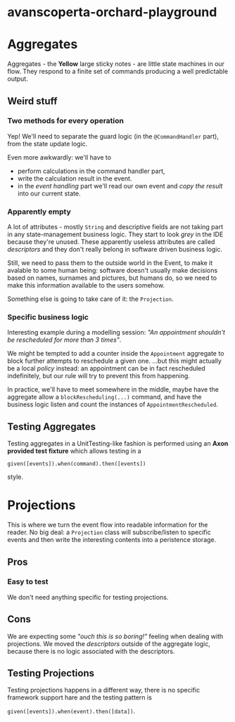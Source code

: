 # avanscoperta-orchard-playground


# Aggregates

Aggregates - the **Yellow** large sticky notes - are little state machines in our flow. They respond to a finite set of commands producing a well predictable output.


## Weird stuff

### Two methods for every operation

Yep! We'll need to separate the guard logic (in the `@CommandHandler` part), from the state update logic.

Even more awkwardly: we'll have to 
* perform calculations in the command handler part,
* write the calculation result in the event.
* in the _event handling_ part we'll read our own event and _copy the result_ into our current state.

### Apparently empty
A lot of attributes - mostly `String` and descriptive fields are not taking part in any state-management business logic.
They start to look _grey_ in the IDE because they're unused. These apparently useless attributes are called _descriptors_ and they don't really belong in software driven business logic.

Still, we need to pass them to the outside world in the Event, to make it avalable to some human being: software doesn't usually make decisions based on names, surnames and pictures, but humans do, so we need to make this information available to the users somehow.

Something else is going to take care of it: the `Projection`.

### Specific business logic

Interesting example during a modelling session: _"An appointment shouldn't be rescheduled for more than 3 times"_.

We might be tempted to add a counter inside the `Appointment` aggregate to block further attempts to reschedule a given one. ...but this might actually be a local _policy_ instead: an appointment can be in fact rescheduled indefinitely, but our rule will try to prevent this from happening.

In practice, we'll have to meet somewhere in the middle, maybe have the aggregate allow a `blockRescheduling(...)` command, and have the business logic listen and count the instances of `AppointmentRescheduled`.

## Testing Aggregates
Testing aggregates in a UnitTesting-like fashion is performed using an **Axon provided test fixture** which allows testing in a 

`given([events]).when(command).then([events])` 

style.

# Projections

This is where we turn the event flow into readable information for the reader. 
No big deal: a `Projection` class will subscribe/listen to specific events and then write the interesting contents into a peristence storage.

## Pros

### Easy to test
We don't need anything specific for testing projections.

## Cons
We are expecting some _"ouch this is so boring!"_ feeling when dealing with projections.
We moved the _descriptors_ outside of the aggregate logic, because there is no logic associated with the descriptors. 

## Testing Projections

Testing projections happens in a different way, there is no specific framework support hare and the testing pattern is 

`given([events]).when(event).then([data])`.

